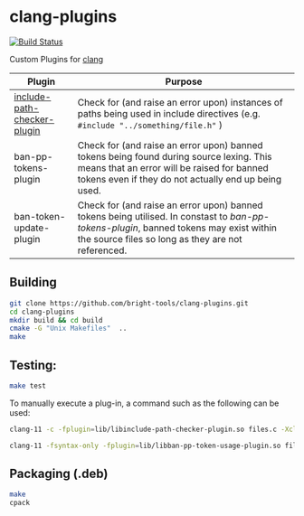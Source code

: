 # clang-plugins

[![Build Status](https://travis-ci.com/bright-tools/clang-plugins.svg?branch=main)](https://travis-ci.com/bright-tools/clang-plugins)

Custom Plugins for [clang](https://clang.llvm.org/)

| Plugin | Purpose |
|--------|---------|
| [include-path-checker-plugin](include-path-checker/README.md) | Check for (and raise an error upon) instances of paths being used in include directives (e.g. `#include "../something/file.h"` ) |
| ban-pp-tokens-plugin | Check for (and raise an error upon) banned tokens being found during source lexing.  This means that an error will be raised for banned tokens even if they do not actually end up being used. |
| ban-token-update-plugin | Check for (and raise an error upon) banned tokens being utilised.  In constast to _ban-pp-tokens-plugin_, banned tokens may exist within the source files so long as they are not referenced. |

## Building

```bash
git clone https://github.com/bright-tools/clang-plugins.git
cd clang-plugins
mkdir build && cd build
cmake -G "Unix Makefiles"  ..
make
```

## Testing:

```bash
make test
```

To manually execute a plug-in, a command such as the following can be used:
```bash
clang-11 -c -fplugin=lib/libinclude-path-checker-plugin.so files.c -Xclang -plugin-arg-include-path-checker
```

```bash
clang-11 -fsyntax-only -fplugin=lib/libban-pp-token-usage-plugin.so files.c -Xclang -analyze -Xclang -analyzer-checker=brighttools.ban-token-usage
```

## Packaging (.deb)

```bash
make
cpack
```

